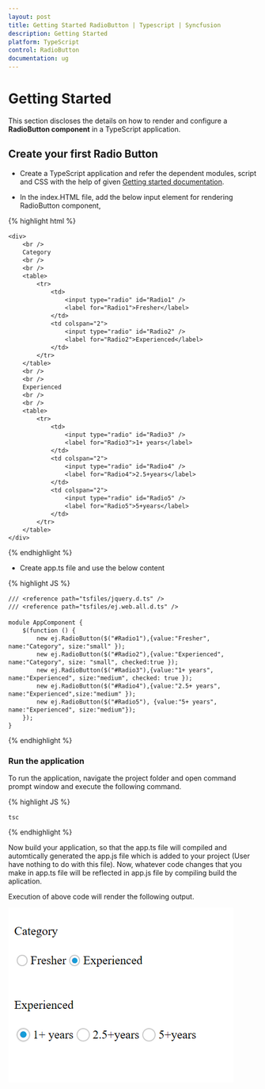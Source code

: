 ```yaml
---
layout: post
title: Getting Started RadioButton | Typescript | Syncfusion
description: Getting Started
platform: TypeScript
control: RadioButton
documentation: ug
---
```


# Getting Started

This section discloses the details on how to render and configure a **RadioButton component** in a TypeScript application.

## Create your first Radio Button	

* Create a TypeScript application and refer the dependent modules, script and CSS with the help of given [Getting started documentation](https://help.syncfusion.com/js/typescript).

* In the index.HTML file, add the below input element for rendering RadioButton component,

{% highlight html %}

    <div>
        <br />
        Category
        <br />
        <br />
        <table>
            <tr>
                <td>
                    <input type="radio" id="Radio1" />
                    <label for="Radio1">Fresher</label>
                </td>
                <td colspan="2">
                    <input type="radio" id="Radio2" />
                    <label for="Radio2">Experienced</label>
                </td>
            </tr>
        </table>
        <br />
        <br />
        Experienced
        <br />
        <br />
        <table>
            <tr>
                <td>
                    <input type="radio" id="Radio3" />
                    <label for="Radio3">1+ years</label>
                </td>
                <td colspan="2">
                    <input type="radio" id="Radio4" />
                    <label for="Radio4">2.5+years</label>
                </td>
                <td colspan="2">
                    <input type="radio" id="Radio5" />
                    <label for="Radio5">5+years</label>
                </td>
            </tr>
        </table>
    </div>      

{% endhighlight %} 

* Create app.ts file and use the below content

{% highlight JS %}

    /// <reference path="tsfiles/jquery.d.ts" />
    /// <reference path="tsfiles/ej.web.all.d.ts" />

    module AppComponent { 
        $(function () {
            new ej.RadioButton($("#Radio1"),{value:"Fresher", name:"Category", size:"small" });
            new ej.RadioButton($("#Radio2"),{value:"Experienced", name:"Category", size: "small", checked:true });
            new ej.RadioButton($("#Radio3"),{value:"1+ years", name:"Experienced", size:"medium", checked: true });
            new ej.RadioButton($("#Radio4"),{value:"2.5+ years", name:"Experienced",size:"medium" });
            new ej.RadioButton($("#Radio5"), {value:"5+ years", name:"Experienced", size:"medium"}); 
        });
    }     

{% endhighlight %} 

### Run the application

To run the application, navigate the project folder and open command prompt window and execute the following command.

{% highlight JS %}

    tsc

{% endhighlight %} 

Now build your application, so that the app.ts file will compiled and automtically generated the app.js file which is added to your project (User have nothing to do with this file). Now, whatever code changes that you make in app.ts file will be reflected in app.js file by compiling build the aplication.

Execution of above code will render the following output.

![](Getting-Started_images/radiobutton.png) 